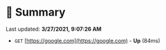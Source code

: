 # 📖 Summary
Last updated: **3/27/2021, 9:07:26 AM**

- `GET` [https://google.com](https://google.com) - **Up** (84ms)
